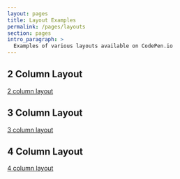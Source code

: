 ```yaml
---
layout: pages
title: Layout Examples
permalink: /pages/layouts
section: pages
intro_paragraph: >
  Examples of various layouts available on CodePen.io
---
```


## 2 Column Layout
[2 column layout](https://codepen.io/mindreeper2420/pen/qBBjOOg)

## 3 Column Layout
[3 column layout](https://codepen.io/mindreeper2420/pen/VwwWLJN)

## 4 Column Layout
[4 column layout](https://codepen.io/mindreeper2420/pen/RwwgWPb)
